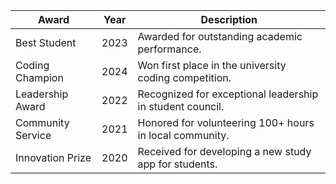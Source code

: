 <table class="responsive-table">
  <thead>
    <tr>
      <th>Award</th>
      <th>Year</th>
      <th>Description</th>
    </tr>
  </thead>
  <tbody>
    <tr>
      <td data-label="Award">Best Student</td>
      <td data-label="Year">2023</td>
      <td data-label="Description">Awarded for outstanding academic performance.</td>
    </tr>
    <tr>
      <td data-label="Award">Coding Champion</td>
      <td data-label="Year">2024</td>
      <td data-label="Description">Won first place in the university coding competition.</td>
    </tr>
    <tr>
      <td data-label="Award">Leadership Award</td>
      <td data-label="Year">2022</td>
      <td data-label="Description">Recognized for exceptional leadership in student council.</td>
    </tr>
    <tr>
      <td data-label="Award">Community Service</td>
      <td data-label="Year">2021</td>
      <td data-label="Description">Honored for volunteering 100+ hours in local community.</td>
    </tr>
    <tr>
      <td data-label="Award">Innovation Prize</td>
      <td data-label="Year">2020</td>
      <td data-label="Description">Received for developing a new study app for students.</td>
    </tr>
  </tbody>
</table>
